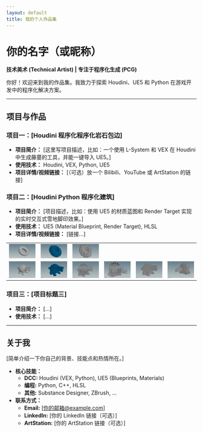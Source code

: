 ```yaml
---
layout: default
title: 我的个人作品集
---
```


# 你的名字（或昵称）
**技术美术 (Technical Artist) | 专注于程序化生成 (PCG)**

你好！欢迎来到我的作品集。我致力于探索 Houdini、UE5 和 Python 在游戏开发中的程序化解决方案。

---

## 项目与作品

### 项目一：[Houdini 程序化程序化岩石包边]

* **项目简介：** [这里写项目描述，比如：一个使用 L-System 和 VEX 在 Houdini 中生成藤蔓的工具，并能一键导入 UE5。]
* **使用技术：** Houdini, VEX, Python, UE5
* **项目详情/视频链接：** [（可选）放一个 Bilibili、YouTube 或 ArtStation 的链接]




### 项目二：[Houdini Python 程序化建筑]

* **项目简介：** [项目描述，比如：使用 UE5 的材质蓝图和 Render Target 实现的实时交互式雪地脚印效果。]
* **使用技术：** UE5 (Material Blueprint, Render Target), HLSL
* **项目详情/视频链接：** [链接...]

<table>
  <tr>
    <td><img src="images/building1_001.png" alt="图片描述1" width="100%"></td>
    <td><img src="images/building1_002.png" alt="图片描述2" width="100%"></td>
    <td><img src="images/building1_003.png" alt="图片描述3" width="100%"></td>
  </tr>
  <tr>
    <td><img src="images/building2_001.png" alt="图片描述4" width="100%"></td>
    <td><img src="images/building2_002.png" alt="图片描述5" width="100%"></td>
    <td><img src="images/building2_003.png" alt="图片描述6" width="100%"></td>
    <td><img src="images/building2_004.png" alt="图片描述7" width="100%"></td>
    <td><img src="images/building2_005.png" alt="图片描述8" width="100%"></td>
    <td><img src="images/building2_006.png" alt="图片描述9" width="100%"></td>
  </tr>
</table>


### 项目三：[项目标题三]

* **项目简介：** [...]
* **使用技术：** [...]

---

## 关于我

[简单介绍一下你自己的背景、技能点和热情所在。]

* **核心技能：**
    * **DCC:** Houdini (VEX, Python), UE5 (Blueprints, Materials)
    * **编程:** Python, C++, HLSL
    * **其他:** Substance Designer, ZBrush, ...
* **联系方式：**
    * **Email:** [你的邮箱@example.com]
    * **LinkedIn:** [你的 LinkedIn 链接（可选）]
    * **ArtStation:** [你的 ArtStation 链接（可选）]
